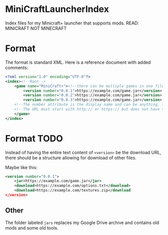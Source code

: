# MiniCraftLauncherIndex
Index files for my Minicraft+ launcher that supports mods. READ: MINICRAFT NOT MINECRAFT

# Format
The format is standard XML. Here is a reference document with added comments:
```XML
<?xml version="1.0" encoding="UTF-8"?>
<index><!--Root-->
	<game name="MiniCraft+"><!--there can be multiple games in one file, right now the launcher doesn't separate these well-->
		<version number="0.0.1">https://example.com/game.jar</version>
		<version number="0.0.2">https://example.com/game.jar</version>
		<version number="0.0.3">https://example.com/game.jar</version>
    <!--The number attribute is the display name and can be anything, letters, numbers or both.-->
    <!--The URL must start with http:// or https:// but does not have to end with ".jar" as long as the link directly downloads the jar (so no url shorteners)-->
	</game>
</index>
```
# Format TODO
Instead of having the entire text content of `<version>` be the download URL, there should be a structure allowing for download of other files.

Maybe like this:
```XML
<version number="0.0.1">
	<jar>https://example.com/game.jar</jar>
	<download>https://example.com/options.txt</download>
	<download>https://example.com/textures.zip</download
</version>
```
## Other
The folder labeled `jars` replaces my Google Drive archive and contains old mods and some old tools.
